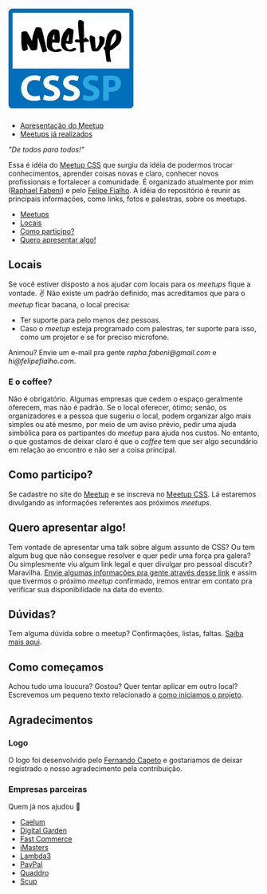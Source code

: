 ![CSS SP Logo](logo-csssp.png "CSS SP")
======

* [Apresentação do Meetup](https://speakerdeck.com/raphaelfabeni/bem-vindos-ao-meetp-css)
* [Meetups já realizados](meetups.md)

_"De todos para todos!"_ 

Essa é idéia do [Meetup CSS](http://www.meetup.com/CSS-Brasil/) que surgiu da idéia de podermos trocar conhecimentos, aprender coisas novas e claro, conhecer novos profissionais e fortalecer a comunidade. É organizado atualmente por mim ([Raphael Fabeni](https://twitter.com/raphaelfabeni)) e pelo [Felipe Fialho](https://twitter.com/LFeh).
A idéia do repositório é reunir as principais informações, como links, fotos e palestras, sobre os meetups.

* [Meetups](meetups.md)
* [Locais](#locais)
* [Como participo?](#como-participo)
* [Quero apresentar algo!](#quero-apresentar-algo)


## Locais

Se você estiver disposto a nos ajudar com locais para os _meetups_ fique a vontade. :v: Não existe um padrão definido, mas acreditamos que para o _meetup_ ficar bacana, o local precisa:

* Ter suporte para pelo menos dez pessoas.
* Caso o _meetup_  esteja programado com palestras, ter suporte para isso, como um projetor e se for preciso microfone.

Animou? Envie um e-mail pra gente _rapha.fabeni@gmail.com_ e _hi@felipefialho.com_.

### E o coffee?

Não é obrigatório. Algumas empresas que cedem o espaço geralmente oferecem, mas não é padrão. Se o local oferecer, ótimo; senão, os organizadores e a pessoa que sugeriu o local, podem organizar algo mais simples ou até mesmo, por meio de um aviso prévio, pedir uma ajuda simbólica para os partipantes do _meetup_ para ajuda nos custos. No entanto, o que gostamos de deixar claro é que o *coffee* tem que ser algo secundário em relação ao encontro e não ser a coisa principal.

## Como participo?

Se cadastre no site do [Meetup](http://www.meetup.com/) e se inscreva no [Meetup CSS](http://www.meetup.com/CSS-Brasil/). Lá estaremos divulgando as informações referentes aos próximos _meetups_.

## Quero apresentar algo!

Tem vontade de apresentar uma talk sobre algum assunto de CSS? Ou tem algum bug que não consegue resolver e quer pedir uma força pra galera? Ou simplesmente viu algum link legal e quer divulgar pro pessoal discutir? Maravilha. [Envie algumas informações pra gente através desse link](https://docs.google.com/forms/d/1PMHgyHBhlcXkRbrff4CRheIoFVp7solcjhnUTDKe7Y4/viewform) e assim que tivermos o próximo _meetup_ confirmado, iremos entrar em contato pra verificar sua disponibilidade na data do evento.

## Dúvidas?

Tem alguma dúvida sobre o meetup? Confirmações, listas, faltas. [Saiba mais aqui](conduta.md).

## Como começamos

Achou tudo uma loucura? Gostou? Quer tentar aplicar em outro local? Escrevemos um pequeno texto relacionado a [como iniciamos o projeto](inicio.md).

## Agradecimentos

### Logo

O logo foi desenvolvido pelo [Fernando Capeto](http://fernandocapeto.com/) e gostariamos de deixar registrado o nosso agradecimento pela contribuição.

### Empresas parceiras

Quem já nos ajudou :facepunch:

* [Caelum](https://www.caelum.com.br/)
* [Digital Garden](http://www.webcitizen.com.br/)
* [Fast Commerce](http://www.fastcommerce.com.br/)
* [iMasters](http://imasters.com.br/)
* [Lambda3](http://lambda3.com.br/)
* [PayPal](https://www.paypal-brasil.com.br/desenvolvedores/)
* [Quaddro](http://www.quaddro.com.br/)
* [Scup](http://www.scup.com/pt/)
